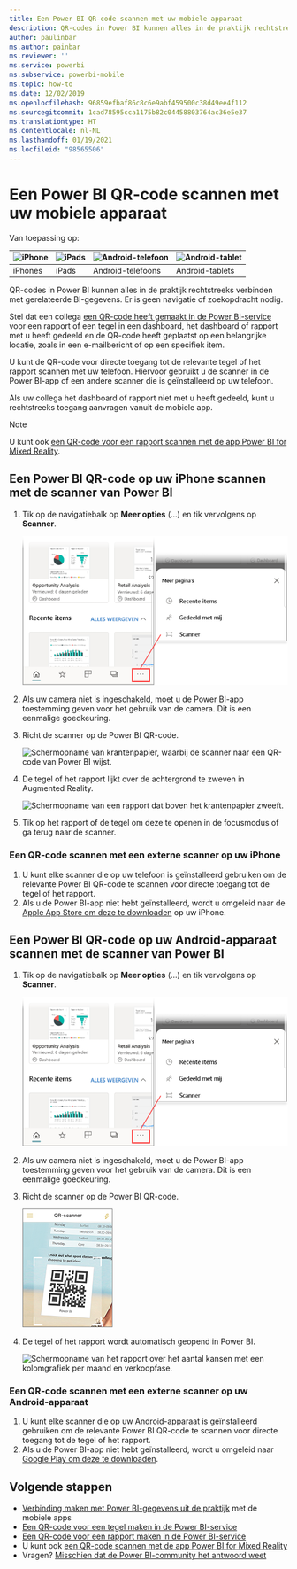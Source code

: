 ```yaml
---
title: Een Power BI QR-code scannen met uw mobiele apparaat
description: QR-codes in Power BI kunnen alles in de praktijk rechtstreeks verbinden met gerelateerde BI-gegevens in de mobiele Power BI-app voor iPhones en Android-apparaten.
author: paulinbar
ms.author: painbar
ms.reviewer: ''
ms.service: powerbi
ms.subservice: powerbi-mobile
ms.topic: how-to
ms.date: 12/02/2019
ms.openlocfilehash: 96859efbaf86c8c6e9abf459500c38d49ee4f112
ms.sourcegitcommit: 1cad78595cca1175b82c04458803764ac36e5e37
ms.translationtype: HT
ms.contentlocale: nl-NL
ms.lasthandoff: 01/19/2021
ms.locfileid: "98565506"
---
```

# <a name="scan-a-power-bi-qr-code-from-your-mobile-device"></a>Een Power BI QR-code scannen met uw mobiele apparaat
Van toepassing op:

| ![iPhone](./media/mobile-apps-qr-code/ios-logo-40-px.png) | ![iPads](./media/mobile-apps-qr-code/ios-logo-40-px.png) | ![Android-telefoon](././media/mobile-apps-qr-code/android-logo-40-px.png) | ![Android-tablet](././media/mobile-apps-qr-code/android-logo-40-px.png) |
|:--- |:--- |:--- |:--- |
|iPhones |iPads |Android-telefoons |Android-tablets |

QR-codes in Power BI kunnen alles in de praktijk rechtstreeks verbinden met gerelateerde BI-gegevens. Er is geen navigatie of zoekopdracht nodig.

Stel dat een collega [een QR-code heeft gemaakt in de Power BI-service](../../create-reports/service-create-qr-code-for-tile.md) voor een rapport of een tegel in een dashboard, het dashboard of rapport met u heeft gedeeld en de QR-code heeft geplaatst op een belangrijke locatie, zoals in een e-mailbericht of op een specifiek item. 

U kunt de QR-code voor directe toegang tot de relevante tegel of het rapport scannen met uw telefoon. Hiervoor gebruikt u de scanner in de Power BI-app of een andere scanner die is geïnstalleerd op uw telefoon. 

Als uw collega het dashboard of rapport niet met u heeft gedeeld, kunt u rechtstreeks toegang aanvragen vanuit de mobiele app. 

> [!NOTE]
> U kunt ook [een QR-code voor een rapport scannen met de app Power BI for Mixed Reality](./mobile-hololens2-app.md#open-reports-with-qr-codes).

## <a name="scan-a-power-bi-qr-code-on-your-iphone-with-the-power-bi-scanner"></a>Een Power BI QR-code op uw iPhone scannen met de scanner van Power BI

1. Tik op de navigatiebalk op **Meer opties** (...) en tik vervolgens op **Scanner**.

    ![Schermopname van de optie Meer op het navigatiepaneel met de scannerselectie.](media/mobile-apps-qr-code/power-bi-scanner.png)

2. Als uw camera niet is ingeschakeld, moet u de Power BI-app toestemming geven voor het gebruik van de camera. Dit is een eenmalige goedkeuring. 
 
3. Richt de scanner op de Power BI QR-code. 
   
    ![Schermopname van krantenpapier, waarbij de scanner naar een QR-code van Power BI wijst.](media/mobile-apps-qr-code/power-bi-align-qr-code.png)
4. De tegel of het rapport lijkt over de achtergrond te zweven in Augmented Reality.
   
    ![Schermopname van een rapport dat boven het krantenpapier zweeft.](media/mobile-apps-qr-code/power-bi-ios-qr-ar-scanner.png)

5. Tik op het rapport of de tegel om deze te openen in de focusmodus of ga terug naar de scanner.

### <a name="scan-a-qr-code-from-an-external-scanner-on-your-iphone"></a>Een QR-code scannen met een externe scanner op uw iPhone
1. U kunt elke scanner die op uw telefoon is geïnstalleerd gebruiken om de relevante Power BI QR-code te scannen voor directe toegang tot de tegel of het rapport. 
2. Als u de Power BI-app niet hebt geïnstalleerd, wordt u omgeleid naar de [Apple App Store om deze te downloaden](https://go.microsoft.com/fwlink/?LinkId=522062) op uw iPhone.

## <a name="scan-a-power-bi-qr-code-on-your-android-device-with-the-power-bi-scanner"></a>Een Power BI QR-code op uw Android-apparaat scannen met de scanner van Power BI

1. Tik op de navigatiebalk op **Meer opties** (...) en tik vervolgens op **Scanner**.

    ![Schermopname van de optie Meer op het navigatiepaneel met de scannerselectie.](media/mobile-apps-qr-code/power-bi-scanner.png)

2. Als uw camera niet is ingeschakeld, moet u de Power BI-app toestemming geven voor het gebruik van de camera. Dit is een eenmalige goedkeuring. 

3. Richt de scanner op de Power BI QR-code. 
   
    ![Schermopname van de QR-scanner, waarbij de scanner naar een QR-code van Power BI wijst.](media/mobile-apps-qr-code/pbi_iph_qrscan.png)
4. De tegel of het rapport wordt automatisch geopend in Power BI.
   
    ![Schermopname van het rapport over het aantal kansen met een kolomgrafiek per maand en verkoopfase.](media/mobile-apps-qr-code/power-bi-android-tile.png)

### <a name="scan-a-qr-code-from-an-external-scanner-on-your-android-device"></a>Een QR-code scannen met een externe scanner op uw Android-apparaat
1. U kunt elke scanner die op uw Android-apparaat is geïnstalleerd gebruiken om de relevante Power BI QR-code te scannen voor directe toegang tot de tegel of het rapport. 
2. Als u de Power BI-app niet hebt geïnstalleerd, wordt u omgeleid naar [Google Play om deze te downloaden](https://go.microsoft.com/fwlink/?LinkID=544867). 

## <a name="next-steps"></a>Volgende stappen
* [Verbinding maken met Power BI-gegevens uit de praktijk](mobile-apps-data-in-real-world-context.md) met de mobiele apps
* [Een QR-code voor een tegel maken in de Power BI-service](../../create-reports/service-create-qr-code-for-tile.md)
* [Een QR-code voor een rapport maken in de Power BI-service](../../create-reports/service-create-qr-code-for-report.md)
* U kunt ook [een QR-code scannen met de app Power BI for Mixed Reality](./mobile-hololens2-app.md)
* Vragen? [Misschien dat de Power BI-community het antwoord weet](https://community.powerbi.com/)
